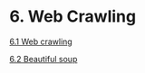 # 6. Web Crawling

[6.1 Web crawling ](6%20Web%20Crawling%206b614cb7b8554402bc8ab882b741a6ed/6%201%20Web%20crawling%20f0d5ddf1f7314956adedd13a445f6279.md)

[6.2 Beautiful soup](6%20Web%20Crawling%206b614cb7b8554402bc8ab882b741a6ed/6%202%20Beautiful%20soup%208b4af601b53a492b8cb3e39412060baa.md)